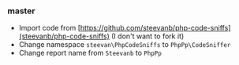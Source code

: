 ### master

- Import code from [https://github.com/steevanb/php-code-sniffs](steevanb/php-code-sniffs) (I don't want to fork it)
- Change namespace `steevan\PhpCodeSniffs` to `PhpPp\CodeSniffer`
- Change report name from `Steevanb` to `PhpPp`
